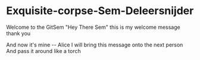 # Exquisite-corpse-Sem-Deleersnijder
Welcome to the GitSem
"Hey There Sem"
this is my welcome message
thank you

And now it's mine -- Alice
I will bring this message onto the next person
And pass it around like a torch
